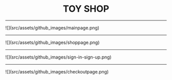<h1 align="center">
  TOY SHOP
</h1>
<hr/>
![](src/assets/github_images/mainpage.png)
<hr/>
![](src/assets/github_images/shoppage.png)
<hr/>
![](src/assets/github_images/sign-in-sign-up.png)
<hr/>
![](src/assets/github_images/checkoutpage.png)
